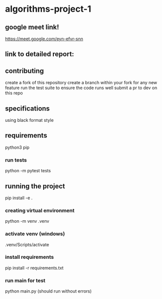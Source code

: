 # algorithms-project-1

## google meet link!

https://meet.google.com/eyn-efvr-snn

## link to detailed report:

## contributing

create a fork of this repository
create a branch within your fork for any new feature
run the test suite to ensure the code runs well
submit a pr to dev on this repo

## specifications

using black format style

## requirements

python3
pip

### run tests

python -m pytest tests

## running the project

pip install -e .

### creating virtual environment

python -m venv .venv

### activate venv (windows)

.venv/Scripts/activate

### install requirements

pip install -r requirements.txt

### run main for test

python main.py
(should run without errors)
